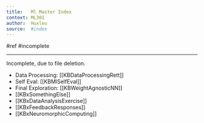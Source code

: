 ```yaml
---
title:   Ml Master Index 
context: ML301
author:  Huxleu
source:  #index
---
```


#ref #incomplete

---

Incomplete, due to file deletion. 


* Data Processing: [[KBDataProcessingRett]]
* Self Eval: [[KBMlSelfEval]] 
* Final Exploration: [[KBWeightAgnosticNN]]
* [[KBxSomethingElse]]
* [[KBxDataAnalysisExercise]]
* [[KBxFeedbackResponses]]
* [[KBxNeuromorphicComputing]]









